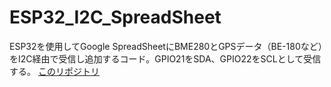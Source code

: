 # ESP32_I2C_SpreadSheet
ESP32を使用してGoogle SpreadSheetにBME280とGPSデータ（BE-180など）をI2C経由で受信し追加するコード。GPIO21をSDA、GPIO22をSCLとして受信する。
[このリポジトリ]()
